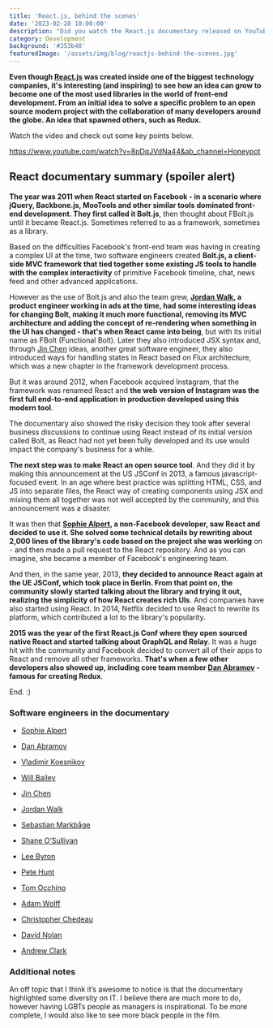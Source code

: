 ```yaml
---
title: 'React.js, behind the scenes'
date: '2023-02-28 10:00:00'
description: "Did you watch the React.js documentary released on YouTube a few weeks ago? Some of Facebook's tech engineers spoke about how React started in the company as Bolt.js and how some decisions were made around it. They also talked about how the community rejected the framework when they first introduced it, and how it has changed significantly in the months since. We can also see some of the journey of Redux."
category: Development
background: '#353b48'
featuredImage: '/assets/img/blog/reactjs-behind-the-scenes.jpg'
---
```


**Even though [React.js](https://reactjs.org/) was created inside one of the biggest technology companies, it's interesting (and inspiring) to see how an idea can grow to become one of the most used libraries in the world of front-end development. From an initial idea to solve a specific problem to an open source modern project with the collaboration of many developers around the globe. An idea that spawned others, such as Redux.**

Watch the video and check out some key points below.

https://www.youtube.com/watch?v=8pDqJVdNa44&ab_channel=Honeypot

## React documentary summary (spoiler alert)

**The year was 2011 when React started on Facebook - in a scenario where jQuery, Backbone.js, MooTools and other similar tools dominated front-end development. They first called it Bolt.js**, then thought about FBolt.js until it became React.js. Sometimes referred to as a framework, sometimes as a library.

Based on the difficulties Facebook's front-end team was having in creating a complex UI at the time, two software engineers created **Bolt.js, a client-side MVC framework that tied together some existing JS tools to handle with the complex interactivity** of primitive Facebook timeline, chat, news feed and other advanced applications.

However as the use of Bolt.js and also the team grew, **[Jordan Walk](https://twitter.com/jordwalke), a product engineer working in ads at the time, had some interesting ideas for changing Bolt, making it much more functional, removing its MVC architecture and adding the concept of re-rendering when something in the UI has changed - that's when React came into being**, but with its initial name as FBolt (Functional Bolt). Later they also introduced JSX syntax and, through [Jin Chen](https://twitter.com/jingc) ideas, another great software engineer, they also introduced ways for handling states in React based on Flux architecture, which was a new chapter in the framework development process.

But it was around 2012, when Facebook acquired Instagram, that the framework was renamed React and **the web version of Instagram was the first full end-to-end application in production developed using this modern tool**.

The documentary also showed the risky decision they took after several business discussions to continue using React instead of its initial version called Bolt, as React had not yet been fully developed and its use would impact the company's business for a while.

**The next step was to make React an open source tool**. And they did it by making this announcement at the US JSConf in 2013, a famous javascript-focused event. In an age where best practice was splitting HTML, CSS, and JS into separate files, the React way of creating components using JSX and mixing them all together was not well accepted by the community, and this announcement was a disaster.

It was then that **[Sophie Alpert](https://twitter.com/sophiebits), a non-Facebook developer, saw React and decided to use it. She solved some technical details by rewriting about 2,000 lines of the library's code based on the project she was working** on - and then made a pull request to the React repository. And as you can imagine, she became a member of Facebook's engineering team.

And then, in the same year, 2013, **they decided to announce React again at the UE JSConf, which took place in Berlin. From that point on, the community slowly started talking about the library and trying it out, realizing the simplicity of how React creates rich UIs**. And companies have also started using React. In 2014, Netflix decided to use React to rewrite its platform, which contributed a lot to the library's popularity.

**2015 was the year of the first React.js Conf where they open sourced native React and started talking about GraphQL and Relay**. It was a huge hit with the community and Facebook decided to convert all of their apps to React and remove all other frameworks. **That's when a few other developers also showed up, including core team member [Dan Abramov](https://twitter.com/dan_abramov) - famous for creating Redux**.

End. :)

### Software engineers in the documentary

- [Sophie Alpert](https://twitter.com/sophiebits)
- [Dan Abramov](https://twitter.com/dan_abramov)
- [Vladimir Koesnikov](https://twitter.com/voloko)
- [Will Bailey](https://twitter.com/will_bailey)
- [Jin Chen](https://twitter.com/jingc)
- [Jordan Walk](https://twitter.com/jordwalke)

- [Sebastian Markbåge](https://twitter.com/sebmarkbage)
- [Shane O’Sullivan](https://twitter.com/chofter)
- [Lee Byron](https://twitter.com/leeb)
- [Pete Hunt](https://twitter.com/floydophone)
- [Tom Occhino](https://twitter.com/tomocchino)
- [Adam Wolff](https://twitter.com/dmwlff)
- [Christopher Chedeau](https://twitter.com/Vjeux)
- [David Nolan](https://twitter.com/swannodette)
- [Andrew Clark](https://twitter.com/acdlite)

### Additional notes

An off topic that I think it’s awesome to notice is that the documentary highlighted some diversity on IT. I believe there are much more to do, however having LGBTs people as managers is inspirational. To be more complete, I would also like to see more black people in the film.
